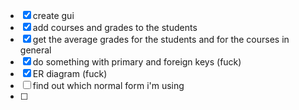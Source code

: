 -[X] create gui
-[X] add courses and grades to the students
-[X] get the average grades for the students and for the courses in general
-[X] do something with primary and foreign keys (fuck)
-[X] ER diagram (fuck)
-[ ] find out which normal form i'm using
-[ ] 